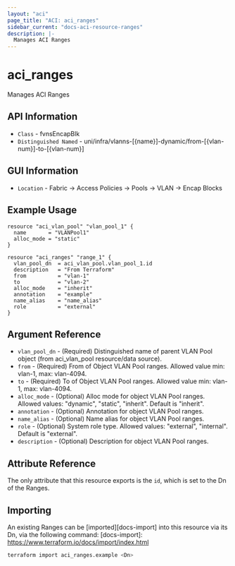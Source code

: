 ```yaml
---
layout: "aci"
page_title: "ACI: aci_ranges"
sidebar_current: "docs-aci-resource-ranges"
description: |-
  Manages ACI Ranges
---
```


# aci_ranges #

Manages ACI Ranges

## API Information ##

* `Class` - fvnsEncapBlk
* `Distinguished Named` - uni/infra/vlanns-[{name}]-dynamic/from-[{vlan-num}]-to-[{vlan-num}]

## GUI Information ##

* `Location` - Fabric -> Access Policies -> Pools -> VLAN -> Encap Blocks

## Example Usage ##

```hcl
resource "aci_vlan_pool" "vlan_pool_1" {
  name       = "VLANPool1"
  alloc_mode = "static"
}

resource "aci_ranges" "range_1" {
  vlan_pool_dn  = aci_vlan_pool.vlan_pool_1.id
  description   = "From Terraform"
  from          = "vlan-1"
  to            = "vlan-2"
  alloc_mode    = "inherit"
  annotation    = "example"
  name_alias    = "name_alias"
  role          = "external"
}
```

## Argument Reference ##

* `vlan_pool_dn` - (Required) Distinguished name of parent VLAN Pool object (from aci_vlan_pool resource/data source).
* `from` - (Required) From of Object VLAN Pool ranges. Allowed value min: vlan-1, max: vlan-4094.
* `to` - (Required) To of Object VLAN Pool ranges. Allowed value min: vlan-1, max: vlan-4094.
* `alloc_mode` - (Optional) Alloc mode for object VLAN Pool ranges.  Allowed values: "dynamic", "static", "inherit". Default is "inherit".
* `annotation` - (Optional) Annotation for object VLAN Pool ranges.
* `name_alias` - (Optional) Name alias for object VLAN Pool ranges.
* `role` - (Optional) System role type.  Allowed values: "external", "internal".  Default is "external".
* `description` - (Optional) Description for object VLAN Pool ranges.

## Attribute Reference ##

The only attribute that this resource exports is the `id`, which is set to the
Dn of the Ranges.

## Importing ##

An existing Ranges can be [imported][docs-import] into this resource via its Dn, via the following command:
[docs-import]: <https://www.terraform.io/docs/import/index.html>

```bash
terraform import aci_ranges.example <Dn>
```
